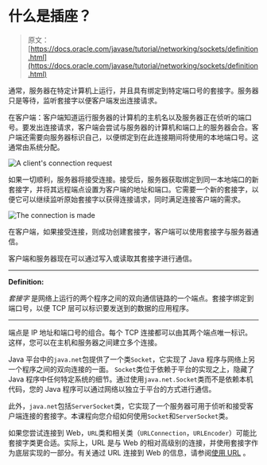 # 什么是插座？

> 原文： [https://docs.oracle.com/javase/tutorial/networking/sockets/definition.html](https://docs.oracle.com/javase/tutorial/networking/sockets/definition.html)

通常，服务器在特定计算机上运行，​​并且具有绑定到特定端口号的套接字。服务器只是等待，监听套接字以便客户端发出连接请求。

在客户端：客户端知道运行服务器的计算机的主机名以及服务器正在侦听的端口号。要发出连接请求，客户端会尝试与服务器的计算机和端口上的服务器会合。客户端还需要向服务器标识自己，以便绑定到在此连接期间将使用的本地端口号。这通常由系统分配。

![A client's connection request](img/e99613319760e96e1ec0579ce179bb1b.jpg)

如果一切顺利，服务器将接受连接。接受后，服务器获取绑定到同一本地端口的新套接字，并将其远程端点设置为客户端的地址和端口。它需要一个新的套接字，以便它可以继续监听原始套接字以获得连接请求，同时满足连接客户端的需求。

![The connection is made](img/ed36d613974edf463f81ceca157310de.jpg)

在客户端，如果接受连接，则成功创建套接字，客户端可以使用套接字与服务器通信。

客户端和服务器现在可以通过写入或读取其套接字进行通信。

* * *

**Definition:** 

_套接字_ 是网络上运行的两个程序之间的双向通信链路的一个端点。套接字绑定到端口号，以便 TCP 层可以标识要发送到的数据的应用程序。

* * *

端点是 IP 地址和端口号的组合。每个 TCP 连接都可以由其两个端点唯一标识。这样，您可以在主机和服务器之间建立多个连接。

Java 平台中的`java.net`包提供了一个类`Socket`，它实现了 Java 程序与网络上另一个程序之间的双向连接的一面。 `Socket`类位于依赖于平台的实现之上，隐藏了 Java 程序中任何特定系统的细节。通过使用`java.net.Socket`类而不是依赖本机代码，您的 Java 程序可以通过网络以独立于平台的方式进行通信。

此外，`java.net`包括`ServerSocket`类，它实现了一个服务器可用于侦听和接受客户端连接的套接字。本课程向您介绍如何使用`Socket`和`ServerSocket`类。

如果您尝试连接到 Web，`URL`类和相关类（`URLConnection`，`URLEncoder`）可能比套接字类更合适。实际上，URL 是与 Web 的相对高级别的连接，并使用套接字作为底层实现的一部分。有关通过 URL 连接到 Web 的信息，请参阅[使用 URL](../urls/index.html) 。